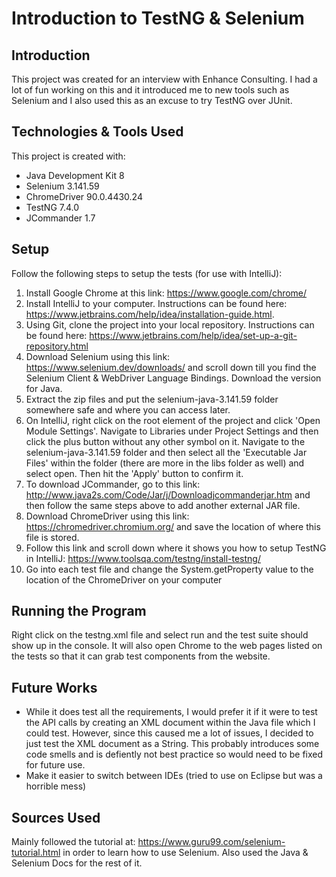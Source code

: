 # Introduction to TestNG & Selenium

## Introduction
This project was created for an interview with Enhance Consulting. I had a lot of fun working on this and it introduced me to new tools such as Selenium and I also used this as an excuse to try TestNG over JUnit. 

## Technologies & Tools Used
This project is created with:
* Java Development Kit 8
* Selenium 3.141.59
* ChromeDriver 90.0.4430.24
* TestNG 7.4.0
* JCommander 1.7

## Setup
Follow the following steps to setup the tests (for use with IntelliJ):
1. Install Google Chrome at this link: https://www.google.com/chrome/
2. Install IntelliJ to your computer. Instructions can be found here: https://www.jetbrains.com/help/idea/installation-guide.html.
3. Using Git, clone the project into your local repository. Instructions can be found here: https://www.jetbrains.com/help/idea/set-up-a-git-repository.html
4. Download Selenium using this link: https://www.selenium.dev/downloads/ and scroll down till you find the Selenium Client & WebDriver Language Bindings. Download the version for Java. 
5. Extract the zip files and put the selenium-java-3.141.59 folder somewhere safe and where you can access later.
6. On IntelliJ, right click on the root element of the project and click 'Open Module Settings'. Navigate to Libraries under Project Settings and then click the plus button without any other symbol on it. Navigate to the selenium-java-3.141.59 folder and then select all the 'Executable Jar Files' within the folder (there are more in the libs folder as well) and select open. Then hit the 'Apply' button to confirm it. 
7. To download JCommander, go to this link: http://www.java2s.com/Code/Jar/j/Downloadjcommanderjar.htm and then follow the same steps above to add another external JAR file.
8. Download ChromeDriver using this link: https://chromedriver.chromium.org/ and save the location of where this file is stored.
9. Follow this link and scroll down where it shows you how to setup TestNG in IntelliJ: https://www.toolsqa.com/testng/install-testng/
10. Go into each test file and change the System.getProperty value to the location of the ChromeDriver on your computer

## Running the Program
Right click on the testng.xml file and select run and the test suite should show up in the console. It will also open Chrome to the web pages listed on the tests so that it can grab test components from the website.

## Future Works
* While it does test all the requirements, I would prefer it if it were to test the API calls by creating an XML document within the Java file which I could test. However, since this caused me a lot of issues, I decided to just test the XML document as a String. This probably introduces some code smells and is defiently not best practice so would need to be fixed for future use.
* Make it easier to switch between IDEs (tried to use on Eclipse but was a horrible mess)

## Sources Used
Mainly followed the tutorial at: https://www.guru99.com/selenium-tutorial.html in order to learn how to use Selenium. Also used the Java & Selenium Docs for the rest of it.
